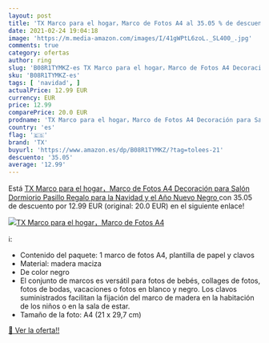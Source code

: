 ```yaml
---
layout: post
title: 'TX Marco para el hogar，Marco de Fotos A4 al 35.05 % de descuento'
date: 2021-02-24 19:04:18
image: 'https://m.media-amazon.com/images/I/41gWPtL6zoL._SL400_.jpg'
comments: true
category: ofertas
author: ring
slug: 'B08R1TYMKZ-es TX Marco para el hogar，Marco de Fotos A4 Decoración para...'
sku: 'B08R1TYMKZ-es'
tags: [ 'navidad', ]
actualPrice: 12.99 EUR
currency: EUR
price: 12.99
comparePrice: 20.0 EUR
prodname: 'TX Marco para el hogar，Marco de Fotos A4 Decoración para Salón  Dormiorio  Pasillo  Regalo para la Navidad y el Año Nuevo Negro '
country: 'es'
flag: '🇪🇸'
brand: 'TX'
buyurl: 'https://www.amazon.es/dp/B08R1TYMKZ/?tag=tolees-21'
descuento: '35.05'
average: '12.99'
---
```


Está [TX Marco para el hogar，Marco de Fotos A4 Decoración para Salón  Dormiorio  Pasillo  Regalo para la Navidad y el Año Nuevo Negro ](https://www.amazon.es/dp/B08R1TYMKZ/?tag=tolees-21) con 35.05 de descuento por 12.99 EUR (original: 20.0 EUR) en el siguiente enlace!

[![TX Marco para el hogar，Marco de Fotos A4](https://m.media-amazon.com/images/I/41gWPtL6zoL._SL400_.jpg)](https://www.amazon.es/dp/B08R1TYMKZ/?tag=tolees-21)

ℹ️:

- Contenido del paquete: 1 marco de fotos A4, plantilla de papel y clavos
- Material: madera maciza
- De color negro
- El conjunto de marcos es versátil para fotos de bebés, collages de fotos, fotos de bodas, vacaciones o fotos en blanco y negro. Los clavos suministrados facilitan la fijación del marco de madera en la habitación de los niños o en la sala de estar.
- Tamaño de la foto: A4 (21 x 29,7 cm)

[🛒 Ver la oferta!!](https://www.amazon.es/dp/B08R1TYMKZ/?tag=tolees-21)
